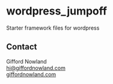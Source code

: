 # wordpress_jumpoff
Starter framework files for wordpress

## Contact
Gifford Nowland<br>
[hi@giffordnowland.com](mailto:hi@giffordnowland.com)<br>
[giffordnowland.com](http://giffordnowland.com)
